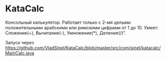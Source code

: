 # KataCalc
Консольный калькулятор. Работает только с 2-мя целыми положительными арабскими или римскими цифрами от 1 до 10. Умеет: Сложение(+), Вычитание(-), Умножение(*), Деление(/)".

Запуск через https://github.com/VladSinel/KataCalc/blob/master/src/com/sinel/katacalc/MainCalc.java
